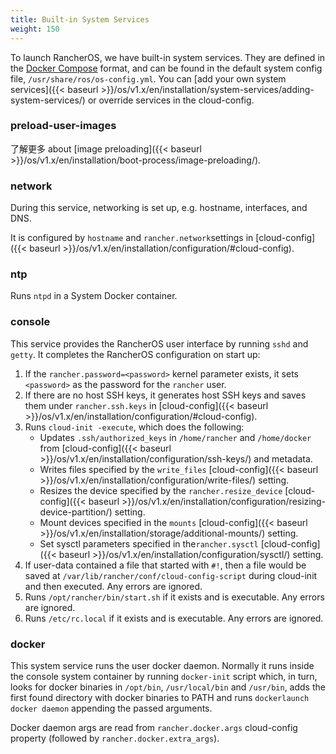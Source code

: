 ```yaml
---
title: Built-in System Services
weight: 150
---
```


To launch RancherOS, we have built-in system services. They are defined in the [Docker Compose](https://docs.docker.com/compose/compose-file/) format, and can be found in the default system config file, `/usr/share/ros/os-config.yml`. You can [add your own system services]({{< baseurl >}}/os/v1.x/en/installation/system-services/adding-system-services/) or override services in the cloud-config.

### preload-user-images

了解更多 about [image preloading]({{< baseurl >}}/os/v1.x/en/installation/boot-process/image-preloading/).

### network

During this service, networking is set up, e.g. hostname, interfaces, and DNS.

It is configured by `hostname` and `rancher.network`settings in [cloud-config]({{< baseurl >}}/os/v1.x/en/installation/configuration/#cloud-config).

### ntp

Runs `ntpd` in a System Docker container.

### console

This service provides the RancherOS user interface by running `sshd` and `getty`. It completes the RancherOS configuration on start up:

1. If the `rancher.password=<password>` kernel parameter exists, it sets `<password>` as the password for the `rancher` user.
2. If there are no host SSH keys, it generates host SSH keys and saves them under `rancher.ssh.keys` in [cloud-config]({{< baseurl >}}/os/v1.x/en/installation/configuration/#cloud-config).
3. Runs `cloud-init -execute`, which does the following:
   * Updates `.ssh/authorized_keys` in `/home/rancher` and `/home/docker` from [cloud-config]({{< baseurl >}}/os/v1.x/en/installation/configuration/ssh-keys/) and metadata.
   * Writes files specified by the `write_files` [cloud-config]({{< baseurl >}}/os/v1.x/en/installation/configuration/write-files/) setting.
   * Resizes the device specified by the `rancher.resize_device` [cloud-config]({{< baseurl >}}/os/v1.x/en/installation/configuration/resizing-device-partition/) setting.
   * Mount devices specified in the `mounts` [cloud-config]({{< baseurl >}}/os/v1.x/en/installation/storage/additional-mounts/) setting.
   * Set sysctl parameters specified in  the`rancher.sysctl` [cloud-config]({{< baseurl >}}/os/v1.x/en/installation/configuration/sysctl/) setting.
4. If user-data contained a file that started with `#!`, then a file would be saved at `/var/lib/rancher/conf/cloud-config-script` during cloud-init and then executed. Any errors are ignored.
5. Runs `/opt/rancher/bin/start.sh` if it exists and is executable. Any errors are ignored.
6. Runs `/etc/rc.local` if it exists and is executable. Any errors are ignored.

### docker

This system service runs the user docker daemon. Normally it runs inside the console system container by running `docker-init` script which, in turn, looks for docker binaries in `/opt/bin`, `/usr/local/bin` and `/usr/bin`, adds the first found directory with docker binaries to PATH and runs `dockerlaunch docker daemon` appending the passed arguments.

Docker daemon args are read from `rancher.docker.args` cloud-config property (followed by `rancher.docker.extra_args`).
